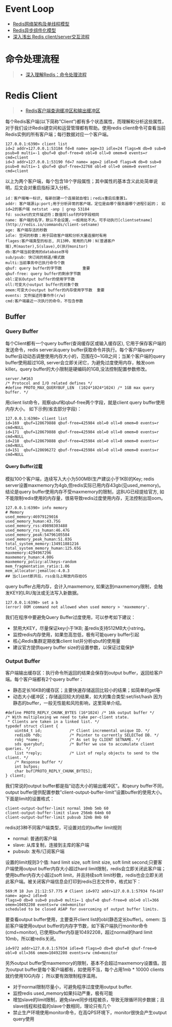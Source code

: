 

# Event Loop
- [Redis网络架构及单线程模型 ](http://my.oschina.net/andylucc/blog/679222)
- [Redis异步组件化模型](http://my.oschina.net/andylucc/blog/693981)
- [深入浅出 Redis client/server交互流程 ](http://mp.weixin.qq.com/s/M_8JYKounmZWHPOXVJFNuQ)

# 命令处理流程
> - [深入理解Redis：命令处理流程 ](http://blog.csdn.net/hanhuili/article/details/17339005)

# Redis Client
> - [Redis客户端查询缓冲区和输出缓冲区 ](https://zhuoroger.github.io/2016/07/30/redis-client-two-buffers/)

每个Redis客户端(以下简称”Client”)都有多个状态属性，而理解和分析这些属性，对于我们设计Redis键空间和运营管理都有帮助。使用redis client命令可查看当前Redis实例的所有客户端；每行数据对应一个客户端。
```
127.0.0.1:6390> client list
id=2 addr=127.0.0.1:53184 fd=8 name= age=33 idle=24 flags=N db=0 sub=0 psub=0 multi=-1 qbuf=0 qbuf-free=0 obl=0 oll=0 omem=0 events=r cmd=client
id=3 addr=127.0.0.1:53190 fd=7 name= age=2 idle=0 flags=N db=0 sub=0 psub=0 multi=-1 qbuf=0 qbuf-free=32768 obl=0 oll=0 omem=0 events=r cmd=client
```
以上为两个客户端，每个包含18个字段属性；其中属性的基本含义此处简单说明，后文会对重启指标深入分析。
```	
id：客户端唯一标识, 每新创建一个连接就自增1；redis重启后重置1。
addr: 客户端源ip:port;用于分析异常的客户端，定位是由哪个服务器哪个进程引起的； 如id=2的客户端 netstat -anp | grep 53184
fd: socket的文件描述符；数值同lsof的FD字段相同
name: 客户端的名字，默认不会设置，一般用处不大。可手动执行[clientsetname](http://redis.io/commands/client-setname)
age: 客户端存活的秒数
idle: 空闲的秒数；用于回收客户端和分析大量连接时有用
flages:客户端类型的标志, 共13种，常用的几种：N(普通客户端),M(master),S(slave),O(执行monitor)
db:客户端当前使用的database序号
sub/psub: 快订阅的频道/模式数
multi:当前事务中已执行命令个数
qbuf: query buffer的字节数         重要
qbuf-free: query buffer的剩余字节数
obl:定长Output buffer的使用字节数
oll:可变大小output buffer的对象个数
omem:可变大小output buffer的内存使用字节数  重要
events: 文件描述符事作件(r/w)
cmd:客户端最近一次执行的命令，不包含参数
```
## Buffer
### Query Buffer
每个Client都有一个query buffer(查询缓存区或输入缓存区), 它用于保存客户端的发送命令，redis server从query buffer获取命令并执行。每个客户端query buffer自动动态调整使用内存大小的，范围在0~1GB之间；当某个客户端的query buffer使用超过1GB, server会立即关闭它，为避免过度使用内存，触发oom killer。query buffer的大小限制是硬编码的1GB,没法控制配置参数修改。
```
server.h#163
/* Protocol and I/O related defines */
#define PROTO_MAX_QUERYBUF_LEN  (1024*1024*1024) /* 1GB max query buffer. */
```
用client list命令，观察qbuf和qbuf-free两个字段，就是client query buffer使用内存大小。
如下示例(省去部分字段)：
```
127.0.0.1:6390> client list
id=169  qbuf=128679888 qbuf-free=425984 obl=0 oll=0 omem=0 events=r cmd=NULL
id=171  qbuf=128679888 qbuf-free=425984 obl=0 oll=0 omem=0 events=r cmd=NULL
id=218  qbuf=128679888 qbuf-free=425984 obl=0 oll=0 omem=0 events=r cmd=NULL
id=151  qbuf=128696272 qbuf-free=425984 obl=0 oll=0 omem=0 events=r cmd=NULL
```
#### Query Buffer过载
模拟100个客户端，连续写入大小为500MB(生产建议小于1KB)的Key; redis server设置maxmemory为4gb,但redis实际已用内存43gb(见used_memory)。结论是query buffer使用内存不受maxmemory的限制，这BUG已经提给官方, 如不能限制redis使用的内存量，很易导致redis过度使用内存，无法控制出现oom。
```
127.0.0.1:6390> info memory
# Memory
used_memory:46979129016
used_memory_human:43.75G
used_memory_rss:49898303488
used_memory_rss_human:46.47G
used_memory_peak:54796105584
used_memory_peak_human:51.03G
total_system_memory:134911881216
total_system_memory_human:125.65G
maxmemory:4294967296
maxmemory_human:4.00G
maxmemory_policy:allkeys-random
mem_fragmentation_ratio:1.06
mem_allocator:jemalloc-4.0.3
## 当client断开后，rss会马上释放内存给OS
```
query buffer占用内存，会计入maxmemory, 如果达到maxmemory限制，会触发KEY的LRU淘汰或无法写入新数据。
```
127.0.0.1:6390> set a b
(error) OOM command not allowed when used memory > 'maxmemory'.
```
我们在程序中要避免Query Buffer过度使用，可以参考如下建议：
- 禁用大KEY，尽量保证key小于1KB; 虽redis支持512MB大小string。
- 监控redis内存使用，如果忽高忽低，极有可能query buffer引起
- 核心Redis集群定期收集client list并分析qbuf的使用量
- 建议官方提供query buffer size的设置参数，以保证过载保护

### Output Buffer
客户端输出缓存区：执行命令所返回的结果会保存到output buffer，返回给客户端。每个客户端都有2个query buffer：
- 静态定长16KB的缓存区；主要快速存储返回比较小的结果；如简单的get等
- 动态大小缓冲区；存储返回较大的结果，如大的集合类型:set/list/hash
  因为静态的buffer，一般无性能和风险影响，这里简单介绍。

```
#define PROTO_REPLY_CHUNK_BYTES (16*1024) /* 16k output buffer */
/* With multiplexing we need to take per-client state.
 * Clients are taken in a linked list. */
typedef struct client {
    uint64_t id;            /* Client incremental unique ID. */
    redisDb *db;            /* Pointer to currently SELECTed DB. */
    robj *name;             /* As set by CLIENT SETNAME. */
    sds querybuf;           /* Buffer we use to accumulate client queries. */
    list *reply;            /* List of reply objects to send to the client. */
    /* Response buffer */
    int bufpos;
    char buf[PROTO_REPLY_CHUNK_BYTES];
} client;
```
我们常说的output buffer都是指“动态大小的输出缓冲区”。和qeury buffer不同，output buffer提供配置参数”client-output-buffer-limit”设置buffer的使用大小。下面是limit的设置格式：
```
client-output-buffer-limit normal 10mb 5mb 60
client-output-buffer-limit slave 256mb 64mb 60
client-output-buffer-limit pubsub 32mb 8mb 60
```
redis对3种不同客户端类型，可设置对应的buffer limit规则

- normal: 普通的客户端
- slave: 从库复制，连接到主库的客户端
- pubsub: 发布/订阅客户端

设置的limit规则3个值: hard limit size, soft limit size, soft limit second;只要客户端使用output buffer内存大小超过hard limit限制，redis会立即关闭此客户端；使用buffer内存大小超过soft limit，并且持续soft limit秒数，redis也会立即关闭此客户端。被关闭客户端信息会打印到redis日志文件中，格式如下：
```
569:M 18 Jun 21:12:57.775 # Client id=972 addr=127.0.0.1:57934 fd=107 name= age=2 idle=0
flags=O db=0 sub=0 psub=0 multi=-1 qbuf=0 qbuf-free=0 obl=0 oll=366 omem=10492208 events=rw cmd=monitor
scheduled to be closed ASAP for overcoming of output buffer limits.
```
要查看output buffer使用，主要查开client list的obl(静态定长buffer)。omem: 当前客户端使用output buffer的内存字节数，如下客户端执行monitor命令(cmd=monitor), 已使用buffer内存是10492208，超过normal的hard limit 10mb，所以被redis关闭。
```
id=972 addr=127.0.0.1:57934 idle=0 flags=O db=0 qbuf=0 qbuf-free=0 obl=0 oll=366 omem=10492208 events=rw cmd=monitor
```
另外output buffer受maxmemory的限制，基本不会超过maxmemory设置值。因为output buffer是每个客户端都有，如使用不当，每个占用1mb * 10000 clients就约使用10G内存；
所以要有效限制程序滥用。
- 对于normal限制尽量小，可避免程序过度使用output buffer.
- 监控redis used_memory如果抖动严重，极有可能
- 增加slave的limit限制，避免slave同步线程被杀，导致无限循环同步数据；且slave线程和挂载的slave个数相同，理论只有几个
- 禁止生产环境使用monitor命令，在高QPS环境下，monitor很快会产生output query使用